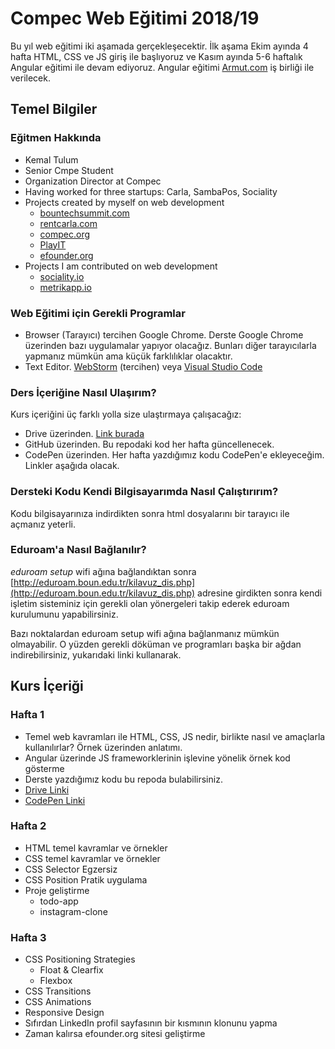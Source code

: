 # Compec Web Eğitimi 2018/19
Bu yıl web eğitimi iki aşamada gerçekleşecektir. İlk aşama Ekim ayında 4 hafta HTML, CSS ve JS giriş ile başlıyoruz ve Kasım ayında 5-6 haftalık Angular eğitimi ile devam ediyoruz. Angular eğitimi [Armut.com](https://armut.com/) iş birliği ile verilecek.  

## Temel Bilgiler

### Eğitmen Hakkında
* Kemal Tulum
* Senior Cmpe Student
* Organization Director at Compec
* Having worked for three startups: Carla, SambaPos, Sociality
* Projects created by myself on web development
    * [bountechsummit.com](https://bountechsummit.com)
    * [rentcarla.com](https://rentcarla.com)
    * [compec.org](http://compec.org)
    * [PlayIT](http://compec.boun.edu.tr/playit)
    * [efounder.org](http://efounder.org)
* Projects I am contributed on web development
    * [sociality.io](https://sociality.io)
    * [metrikapp.io](https://metrikapp.io)

### Web Eğitimi için Gerekli Programlar
* Browser (Tarayıcı) tercihen Google Chrome. Derste Google Chrome üzerinden bazı uygulamalar yapıyor olacağız. Bunları diğer tarayıcılarla yapmanız mümkün ama küçük farklılıklar olacaktır.
* Text Editor. [WebStorm](https://www.jetbrains.com/webstorm/download) (tercihen) veya [Visual Studio Code](https://code.visualstudio.com/download)

### Ders İçeriğine Nasıl Ulaşırım?
Kurs içeriğini üç farklı yolla size ulaştırmaya çalışacağız:
* Drive üzerinden. [Link burada](https://drive.google.com/open?id=1q-uEpXG04fbsdMj4Uaj1V4CTI7wHr89s)
* GitHub üzerinden. Bu repodaki kod her hafta güncellenecek.
* CodePen üzerinden. Her hafta yazdığımız kodu CodePen'e ekleyeceğim. Linkler aşağıda olacak.

### Dersteki Kodu Kendi Bilgisayarımda Nasıl Çalıştırırım?
Kodu bilgisayarınıza indirdikten sonra html dosyalarını bir tarayıcı ile açmanız yeterli.

### Eduroam'a Nasıl Bağlanılır?

_eduroam setup_ wifi ağına bağlandıktan sonra
  [http://eduroam.boun.edu.tr/kilavuz_dis.php](http://eduroam.boun.edu.tr/kilavuz_dis.php)                   adresine girdikten sonra kendi işletim sisteminiz için gerekli olan yönergeleri takip ederek eduroam kurulumunu yapabilirsiniz.

Bazı noktalardan eduroam setup wifi ağına bağlanmanız mümkün olmayabilir. O yüzden gerekli döküman ve programları başka bir ağdan indirebilirsiniz, yukarıdaki linki kullanarak.

## Kurs İçeriği

### Hafta 1
* Temel web kavramları ile HTML, CSS, JS nedir, birlikte nasıl ve amaçlarla kullanılırlar? Örnek üzerinden anlatımı.
* Angular üzerinde JS frameworklerinin işlevine yönelik örnek kod gösterme
* Derste yazdığımız kodu bu repoda bulabilirsiniz.
* [Drive Linki](https://drive.google.com/open?id=1q-uEpXG04fbsdMj4Uaj1V4CTI7wHr89s)
* [CodePen Linki](https://codepen.io/kemaltulum/pen/xyRwEp)

### Hafta 2
* HTML temel kavramlar ve örnekler
* CSS temel kavramlar ve örnekler
* CSS Selector Egzersiz
* CSS Position Pratik uygulama
* Proje geliştirme
  * todo-app
  * instagram-clone

### Hafta 3
* CSS Positioning Strategies
  * Float & Clearfix
  * Flexbox
* CSS Transitions
* CSS Animations
* Responsive Design
* Sıfırdan LinkedIn profil sayfasının bir kısmının klonunu yapma
* Zaman kalırsa efounder.org sitesi geliştirme

           
